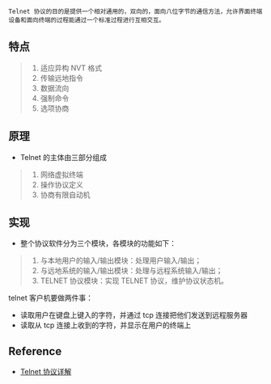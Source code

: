 	Telnet 协议的目的是提供一个相对通用的，双向的，面向八位字节的通信方法，允许界面终端设备和面向终端的过程能通过一个标准过程进行互相交互。

## 特点

> 1. 适应异构 NVT 格式
> 2. 传输远地指令
> 3. 数据流向
> 4. 强制命令
> 5. 选项协商

## 原理

- Telnet 的主体由三部分组成

> 1. 网络虚拟终端
> 2. 操作协议定义
> 3. 协商有限自动机

## 实现

- 整个协议软件分为三个模块，各模块的功能如下：

> 1. 与本地用户的输入/输出模块：处理用户输入/输出；
> 2. 与远地系统的输入/输出模块：处理与远程系统输入/输出；
> 3. TELNET 协议模块：实现 TELNET 协议，维护协议状态机。

telnet 客户机要做两件事：

- 读取用户在键盘上键入的字符，并通过 tcp 连接把他们发送到远程服务器
- 读取从 tcp 连接上收到的字符，并显示在用户的终端上

## Reference

- [Telnet 协议详解](https://www.cnblogs.com/dazhaxie/archive/2012/06/27/2566054.html)
